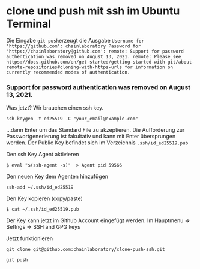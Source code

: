 # clone und push mit ssh im Ubuntu Terminal 
Die Eingabe `git push`erzeugt die Ausgabe `Username for 'https://github.com': chainlaboratory
Password for 'https://chainlaboratory@github.com':
remote: Support for password authentication was removed on August 13, 2021.
remote: Please see https://docs.github.com/en/get-started/getting-started-with-git/about-remote-repositories#cloning-with-https-urls for information on currently recommended modes of authentication.`

### Support for password authentication was removed on August 13, 2021.
Was jetzt? Wir brauchen einen ssh key.

`ssh-keygen -t ed25519 -C "your_email@example.com"`

...dann Enter  um das Standard File zu akzeptieren.
Die Aufforderung zur Passwortgenerierung ist fakultativ
und kann mit Enter übersprungen werden. Der Public Key
befindet sich im Verzeichnis `.ssh/id_ed25519.pub`

Den ssh Key Agent aktivieren

`$ eval "$(ssh-agent -s)"  > Agent pid 59566`

Den neuen Key dem Agenten hinzufügen

`ssh-add ~/.ssh/id_ed25519`

Den Key kopieren (copy/paste)

`$ cat ~/.ssh/id_ed25519.pub`

Der Key kann jetzt im Github Account eingefügt werden. Im Hauptmenu => Settngs => SSH and GPG keys

Jetzt funktionieren

`git clone git@github.com:chainlaboratory/clone-push-ssh.git`

`git push`

